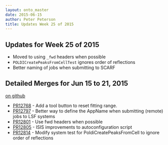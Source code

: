 ```yaml
---
layout: onto_master
date: 2015-06-15
author: Peter Peterson
title: Updates Week 25 of 2015
---
```

Updates for Week 25 of 2015
---------------------------
* Moved to using `_fwd` headers when possible
* `POLDICreatePeaksFromCellTest` ignores order of reflections
* Better naming of jobs when submitting to SCARF

Detailed Merges for Jun 15 to 21, 2015
--------------------------------------
[on github](https://github.com/mantidproject/mantid/pulls?q=is%3Apr+merged%3A2015-06-16..2015-06-21)

* [PR12768](https://github.com/mantidproject/mantid/pull/12768) - Add a tool button to reset fitting range.
* [PR12797](https://github.com/mantidproject/mantid/pull/12797) - Better way to define the AppName when submitting (remote) jobs to LSF systems
* [PR12801](https://github.com/mantidproject/mantid/pull/12801) - Use fwd headers when possible
* [PR12805](https://github.com/mantidproject/mantid/pull/12805) - ISIS improvements to autoconfiguration script
* [PR12814](https://github.com/mantidproject/mantid/pull/12814) - Modify system test for PoldiCreatePeaksFromCell to ignore order of reflections
